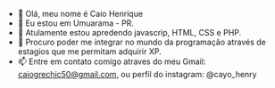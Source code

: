 - 👋 Olá, meu nome é Caio Henrique
- 👀  Eu estou em Umuarama - PR.
- 🌱 Atulamente estou apredendo javascrip, HTML, CSS e PHP. 
- 💞️ Procuro poder me integrar no mundo da programação através de estagios que me permitam adquirir XP.
- 📫 Entre em contato comigo atraves do meu Gmail: caiogrechic50@gmail.com, ou perfil do instagram: @cayo_henry
<!---
caio1459/caio1459 is a ✨ special ✨ repository because its `README.md` (this file) appears on your GitHub profile.
You can click the Preview link to take a look at your changes.
--->

